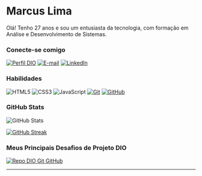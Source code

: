 # Marcus Lima

Olá! Tenho 27 anos e sou um entusiasta da tecnologia, com formação em Análise e Desenvolvimento de Sistemas.
### Conecte-se comigo

[![Perfil DIO](https://img.shields.io/badge/-Meu%20Perfil%20na%20DIO-30A3DC?style=for-the-badge)](https://web.dio.me/users/marcusvsl33/)
[![E-mail](https://img.shields.io/badge/-Email-000?style=for-the-badge&logo=microsoft-outlook)](mailto:marcusvsl33@gmail.com)
[![LinkedIn](https://img.shields.io/badge/-LinkedIn-000?style=for-the-badge&logo=linkedin)](https://www.linkedin.com/in/marcus-lima96/)

### Habilidades

![HTML5](https://img.shields.io/badge/HTML-000?style=for-the-badge&logo=html5)
![CSS3](https://img.shields.io/badge/CSS3-000?style=for-the-badge&logo=css3)
![JavaScript](https://img.shields.io/badge/JavaScript-000?style=for-the-badge&logo=javascript)
[![Git](https://img.shields.io/badge/Git-000?style=for-the-badge&logo=git)](https://git-scm.com/doc)
[![GitHub](https://img.shields.io/badge/GitHub-000?style=for-the-badge&logo=github)](https://docs.github.com/)

### GitHub Stats

![GitHub Stats](https://github-readme-stats.vercel.app/api?username=marcuslima96&theme=transparent&bg_color=000&border_color=30A3DC&show_icons=true&icon_color=7B68EE&title_color=E94D5F&text_color=FFF&hide_title=true&side=stars)

[![GitHub Streak](https://streak-stats.demolab.com/?user=marcuslima96&theme=bear&background=000&border=fff&dates=FFF)](https://git.io/streak-stats)

### Meus Principais Desafios de Projeto DIO

[![Repo DIO Git GitHub](https://github-readme-stats.vercel.app/api/pin/?username=marcuslima96&repo=dio-lab-open-source&bg_color=000&show_icons=true&icon_color=7B68EE&title_color=FFF&text_color=FFF)](https://github.com/marcuslima96/dio-lab-open-source)

---

